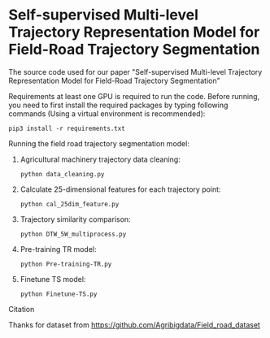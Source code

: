 # Self-supervised Multi-level Trajectory Representation Model for Field-Road Trajectory Segmentation

The source code used for our paper "Self-supervised Multi-level Trajectory Representation Model for Field-Road Trajectory Segmentation"

Requirements at least one GPU is required to run the code.
Before running, you need to first install the required packages by typing following commands (Using a virtual environment is recommended):

```shell
pip3 install -r requirements.txt
```

Running the field road trajectory segmentation model:

1. Agricultural machinery trajectory data cleaning:

   ```shell
   python data_cleaning.py
   ```

2. Calculate 25-dimensional features for each trajectory point:

   ```shell
   python cal_25dim_feature.py
   ```

3. Trajectory similarity comparison:

   ```shell
   python DTW_5W_multiprocess.py
   ```

4. Pre-training TR model:

   ```shell
   python Pre-training-TR.py
   ```

5. Finetune TS model:

   ```shell
   python Finetune-TS.py
   ```

Citation

Thanks for dataset from https://github.com/Agribigdata/Field_road_dataset
